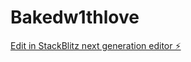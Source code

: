 # Bakedw1thlove

[Edit in StackBlitz next generation editor ⚡️](https://stackblitz.com/~/github.com/csilinzy/Bakedw1thlove)